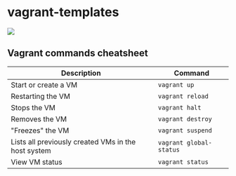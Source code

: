 # vagrant-templates

![](https://grantnorwood.com/app/uploads/2016/12/vagrant-logo.png)




## Vagrant commands cheatsheet
| Description | Command |
| ------------ | ------------ |
| Start or create a VM | `vagrant up`  |
| Restarting the VM | `vagrant reload` |
| Stops the VM | `vagrant halt`  |
| Removes the VM | `vagrant destroy`  |
| "Freezes" the VM |  `vagrant suspend `|
| Lists all previously created VMs in the host system  | `vagrant global-status`  |
| View VM status | `vagrant status` |


